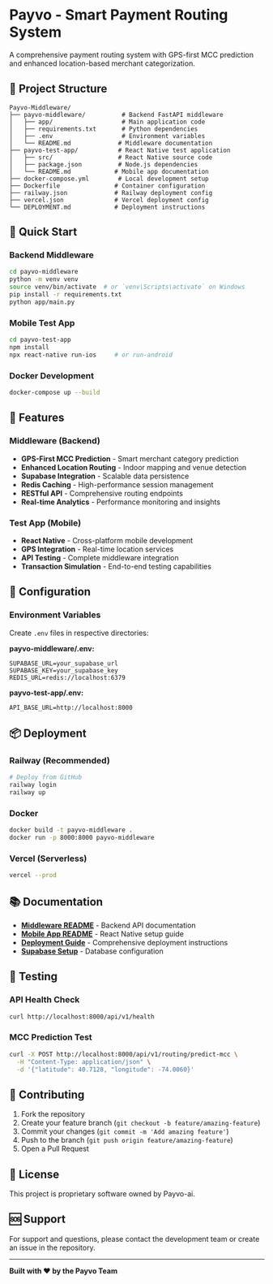 # Payvo - Smart Payment Routing System

A comprehensive payment routing system with GPS-first MCC prediction and enhanced location-based merchant categorization.

## 📁 Project Structure

```
Payvo-Middleware/
├── payvo-middleware/          # Backend FastAPI middleware
│   ├── app/                   # Main application code
│   ├── requirements.txt       # Python dependencies
│   ├── .env                   # Environment variables
│   └── README.md             # Middleware documentation
├── payvo-test-app/           # React Native test application
│   ├── src/                  # React Native source code
│   ├── package.json          # Node.js dependencies
│   └── README.md            # Mobile app documentation
├── docker-compose.yml        # Local development setup
├── Dockerfile               # Container configuration
├── railway.json             # Railway deployment config
├── vercel.json              # Vercel deployment config
└── DEPLOYMENT.md            # Deployment instructions
```

## 🚀 Quick Start

### Backend Middleware
```bash
cd payvo-middleware
python -m venv venv
source venv/bin/activate  # or `venv\Scripts\activate` on Windows
pip install -r requirements.txt
python app/main.py
```

### Mobile Test App
```bash
cd payvo-test-app
npm install
npx react-native run-ios     # or run-android
```

### Docker Development
```bash
docker-compose up --build
```

## 🌟 Features

### Middleware (Backend)
- **GPS-First MCC Prediction** - Smart merchant category prediction
- **Enhanced Location Routing** - Indoor mapping and venue detection
- **Supabase Integration** - Scalable data persistence
- **Redis Caching** - High-performance session management
- **RESTful API** - Comprehensive routing endpoints
- **Real-time Analytics** - Performance monitoring and insights

### Test App (Mobile)
- **React Native** - Cross-platform mobile development
- **GPS Integration** - Real-time location services
- **API Testing** - Complete middleware integration
- **Transaction Simulation** - End-to-end testing capabilities

## 🔧 Configuration

### Environment Variables
Create `.env` files in respective directories:

**payvo-middleware/.env:**
```env
SUPABASE_URL=your_supabase_url
SUPABASE_KEY=your_supabase_key
REDIS_URL=redis://localhost:6379
```

**payvo-test-app/.env:**
```env
API_BASE_URL=http://localhost:8000
```

## 📦 Deployment

### Railway (Recommended)
```bash
# Deploy from GitHub
railway login
railway up
```

### Docker
```bash
docker build -t payvo-middleware .
docker run -p 8000:8000 payvo-middleware
```

### Vercel (Serverless)
```bash
vercel --prod
```

## 📚 Documentation

- **[Middleware README](./payvo-middleware/README.md)** - Backend API documentation
- **[Mobile App README](./payvo-test-app/README.md)** - React Native setup guide
- **[Deployment Guide](./DEPLOYMENT.md)** - Comprehensive deployment instructions
- **[Supabase Setup](./payvo-middleware/SUPABASE_SETUP.md)** - Database configuration

## 🧪 Testing

### API Health Check
```bash
curl http://localhost:8000/api/v1/health
```

### MCC Prediction Test
```bash
curl -X POST http://localhost:8000/api/v1/routing/predict-mcc \
  -H "Content-Type: application/json" \
  -d '{"latitude": 40.7128, "longitude": -74.0060}'
```

## 🤝 Contributing

1. Fork the repository
2. Create your feature branch (`git checkout -b feature/amazing-feature`)
3. Commit your changes (`git commit -m 'Add amazing feature'`)
4. Push to the branch (`git push origin feature/amazing-feature`)
5. Open a Pull Request

## 📄 License

This project is proprietary software owned by Payvo-ai.

## 🆘 Support

For support and questions, please contact the development team or create an issue in the repository.

---

**Built with ❤️ by the Payvo Team** 